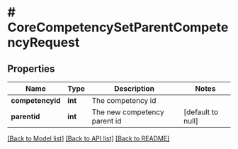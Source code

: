 # # CoreCompetencySetParentCompetencyRequest

## Properties

Name | Type | Description | Notes
------------ | ------------- | ------------- | -------------
**competencyid** | **int** | The competency id |
**parentid** | **int** | The new competency parent id | [default to null]

[[Back to Model list]](../../README.md#models) [[Back to API list]](../../README.md#endpoints) [[Back to README]](../../README.md)
